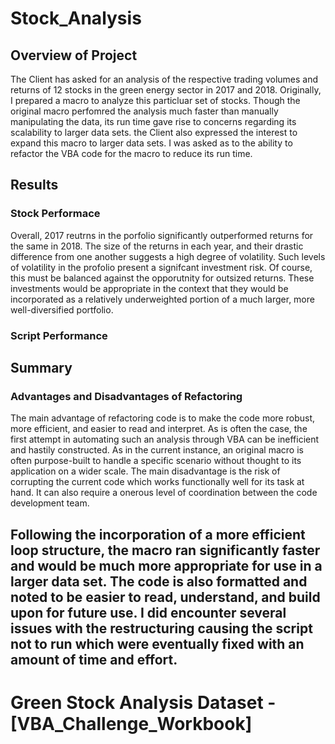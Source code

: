 # Stock_Analysis

## Overview of Project
The Client has asked for an analysis of the respective trading volumes and returns of 12 stocks in the green energy sector in 2017 and 2018. Originally, I prepared a macro to analyze this particluar set of stocks.  Though the original macro perfomred the analysis much faster than manually manipulating the data, its run time gave rise to concerns regarding its scalability to larger data sets. the Client also expressed the interest to expand this macro to larger data sets. I was asked as to the ability to refactor the VBA code for the macro to reduce its run time. 

## Results
### Stock Performace
Overall, 2017 reutrns in the porfolio significantly outperformed returns for the same in 2018. The size of the returns in each year, and their drastic difference from one another suggests a high degree of volatility.  Such levels of volatility in the profolio present a signifcant investment risk. Of course, this must be balanced against the opporutnity for outsized returns. These investments would be appropriate in the context that they would be incorporated as a relatively underweighted portion of a much larger, more well-diversified portfolio. 

### Script Performance


## Summary
### Advantages and Disadvantages of Refactoring
The main advantage of refactoring code is to make the code more robust, more efficient, and easier to read and interpret. As is often the case, the first attempt in automating such an analysis through VBA can be inefficient and hastily constructed. As in the current instance, an original macro is often purpose-built to handle a specific scenario without thought to its application on a wider scale. The main disadvantage is the risk of corrupting the current code which works functionally well for its task at hand. It can also require a onerous level of coordination between the code development team. 

Following the incorporation of a more efficient loop structure, the macro ran significantly faster and would be much more appropriate for use in a larger data set. The code is also formatted and noted to be easier to read, understand, and build upon for future use. I did encounter several issues with the restructuring causing the script not to run which were eventually fixed with an amount of time and effort. 
---
# Green Stock Analysis Dataset - [VBA_Challenge_Workbook]
